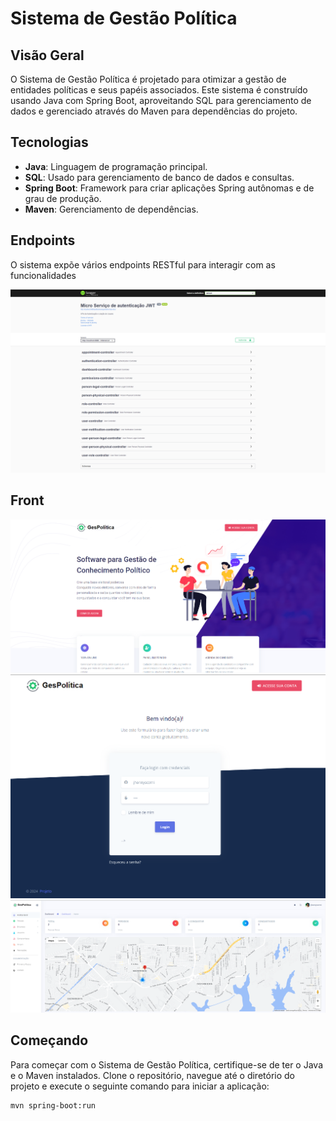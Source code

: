 # Sistema de Gestão Política

## Visão Geral
O Sistema de Gestão Política é projetado para otimizar a gestão de entidades políticas e seus papéis associados. Este sistema é construído usando Java com Spring Boot, aproveitando SQL para gerenciamento de dados e gerenciado através do Maven para dependências do projeto.

## Tecnologias
- **Java**: Linguagem de programação principal.
- **SQL**: Usado para gerenciamento de banco de dados e consultas.
- **Spring Boot**: Framework para criar aplicações Spring autônomas e de grau de produção.
- **Maven**: Gerenciamento de dependências.

## Endpoints
O sistema expõe vários endpoints RESTful para interagir com as funcionalidades

![Swagger-UI.png](src%2Fmain%2Fresources%2Fimg%2FSwagger-UI.png)

## Front
![img.png](src%2Fmain%2Fresources%2Fimg%2Fimg.png)
![img_1.png](src%2Fmain%2Fresources%2Fimg%2Fimg_1.png)
![img_2.png](src%2Fmain%2Fresources%2Fimg%2Fimg_2.png)
## Começando
Para começar com o Sistema de Gestão Política, certifique-se de ter o Java e o Maven instalados. Clone o repositório, navegue até o diretório do projeto e execute o seguinte comando para iniciar a aplicação:

```bash
mvn spring-boot:run


